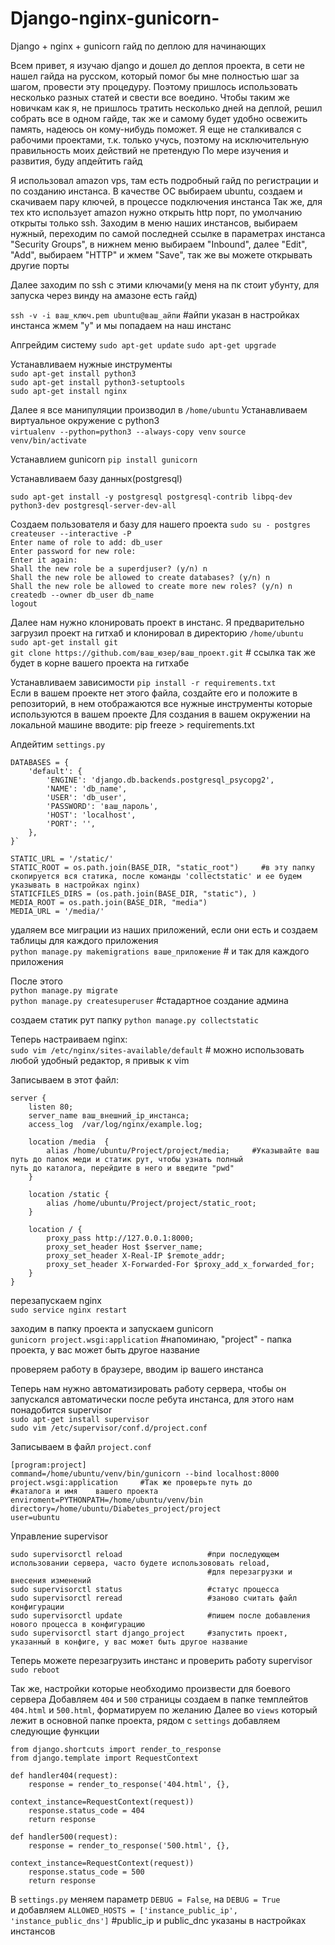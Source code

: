 # Django-nginx-gunicorn-
Django + nginx + gunicorn гайд по деплою для начинающих

Всем привет, я изучаю django и дошел до деплоя проекта, в сети не нашел гайда на русском, который помог бы мне полностью
шаг за шагом, провести эту процедуру. Поэтому пришлось использовать несколько разных статей и свести все воедино.
Чтобы таким же новичкам как я, не пришлось тратить несколько дней на деплой, решил собрать все в одном гайде,
так же и самому будет удобно освежить память, надеюсь он кому-нибудь поможет.
Я еще не сталкивался с рабочими проектами, т.к. только учусь, поэтому на исключительную правильность моих действий не претендую
По мере изучения и развития, буду апдейтить гайд


Я использовал amazon vps, там есть подробный гайд по регистрации и по созданию инстанса.
В качестве ОС выбираем ubuntu, создаем и скачиваем пару ключей, в процессе подключения инстанса
Так же, для тех кто использует amazon нужно открыть http порт, по умолчанию открыты только ssh. Заходим в меню наших инстансов, выбираем нужный, переходим по самой последней ссылке в параметрах инстанса "Security Groups", в нижнем меню выбираем "Inbound", далее "Edit", "Add", выбираем "HTTP" и жмем "Save", так же вы можете открывать другие порты
 
Далее заходим по ssh с этими ключами(у меня на пк стоит убунту, для запуска через винду на амазоне есть гайд)

`ssh -v -i ваш_ключ.pem ubuntu@ваш_айпи`    #айпи указан в настройках инстанса
жмем "y" и мы попадаем на наш инстанс

Апгрейдим систему
`sudo apt-get update`
`sudo apt-get upgrade`

Устанавливаем нужные инструменты  
`sudo apt-get install python3`  
`sudo apt-get install python3-setuptools`  
`sudo apt-get install nginx`  

Далее я все манипуляции производил в `/home/ubuntu`
Устанавливаем виртуальное окружение с python3  
`virtualenv --python=python3 --always-copy venv`
`source venv/bin/activate`

Устанавлием gunicorn
`pip install gunicorn`

Устанавливаем базу данных(postgresql)  

`sudo apt-get install -y postgresql postgresql-contrib libpq-dev python3-dev postgresql-server-dev-all`

Создаем пользователя и базу для нашего проекта
`sudo su - postgres`  
`createuser --interactive -P`  
`Enter name of role to add: db_user`  
`Enter password for new role:`  
`Enter it again:`  
`Shall the new role be a superdjuser? (y/n) n`  
`Shall the new role be allowed to create databases? (y/n) n`  
`Shall the new role be allowed to create more new roles? (y/n) n`  
`createdb --owner db_user db_name`  
`logout`  

Далее нам нужно клонировать проект в инстанс. Я предварительно загрузил проект на гитхаб и клонировал в директорию `/home/ubuntu`  
`sudo apt-get install git`  
`git clone https://github.com/ваш_юзер/ваш_проект.git`  # ссылка так же будет в корне вашего проекта на гитхабе

Устанавливаем зависимости 
`pip install -r requirements.txt`  
Если в вашем проекте нет этого файла, создайте его и положите в репозиторий, в нем отображаются все нужные инструменты которые используются в вашем проекте
Для создания в вашем окружении на локальной машине вводите: pip freeze > requirements.txt

Апдейтим `settings.py`  
```
DATABASES = {
    'default': {
        'ENGINE': 'django.db.backends.postgresql_psycopg2',
        'NAME': 'db_name',
        'USER': 'db_user',
        'PASSWORD': 'ваш_пароль',
        'HOST': 'localhost',
        'PORT': '',
    },
}`
```
```
STATIC_URL = '/static/'  
STATIC_ROOT = os.path.join(BASE_DIR, "static_root")     #в эту папку скопируется вся статика, после команды 'collectstatic' и ее будем указывать в настройках nginx)  	
STATICFILES_DIRS = (os.path.join(BASE_DIR, "static"), )		
MEDIA_ROOT = os.path.join(BASE_DIR, "media")
MEDIA_URL = '/media/'  
```
удаляем все миграции из наших приложений, если они есть и создаем таблицы для каждого приложения  
`python manage.py makemigrations ваше_приложение`  # и так для каждого приложения

После этого  
`python manage.py migrate`  
`python manage.py createsuperuser` #стадартное создание админа  

создаем статик рут папку
`python manage.py collectstatic`

Теперь настраиваем nginx:  
`sudo vim /etc/nginx/sites-available/default`   # можно использовать любой удобный редактор, я привык к vim

Записываем в этот файл:  
```
server {
    listen 80;
    server_name ваш_внешний_ip_инстанса;
    access_log  /var/log/nginx/example.log;
    
    location /media  {
        alias /home/ubuntu/Project/project/media;	  #Указывайте ваш путь до папок меди и статик рут, чтобы узнать полный                                                        путь до каталога, перейдите в него и введите "pwd"
    }
    
    location /static {
        alias /home/ubuntu/Project/project/static_root;
    }
    
    location / {
        proxy_pass http://127.0.0.1:8000;
        proxy_set_header Host $server_name;
        proxy_set_header X-Real-IP $remote_addr;
        proxy_set_header X-Forwarded-For $proxy_add_x_forwarded_for;
    }
}
```
перезапускаем nginx  
`sudo service nginx restart`

заходим в папку проекта и запускаем gunicorn  
`gunicorn project.wsgi:application`   			#напоминаю, "project" - папка проекта, у вас может быть другое название

проверяем работу в браузере, вводим ip вашего инстанса

Теперь нам нужно автоматизировать работу сервера, чтобы он запускался автоматически после ребута инстанса, для этого нам понадобится supervisor  
`sudo apt-get install supervisor`  
`sudo vim /etc/supervisor/conf.d/project.conf`

Записываем в файл `project.conf`  
```
[program:project]
command=/home/ubuntu/venv/bin/gunicorn --bind localhost:8000 project.wsgi:application     #Так же проверьте путь до                                                                                                  #каталога и имя 	вашего проекта
enviroment=PYTHONPATH=/home/ubuntu/venv/bin
directory=/home/ubuntu/Diabetes_project/project
user=ubuntu  
```
Управление supervisor 
```
sudo supervisorctl reload                   #при последующем использовании сервера, часто будете использововать reload,
                                            #для перезагрузки и внесения изменений
sudo supervisorctl status                   #статус процесса
sudo supervisorctl reread                   #заново считать файл конфигурации
sudo supervisorctl update                   #пишем после добавления нового процесса в конфигурацию
sudo supervisorctl start django_project     #запустить проект, указанный в конфиге, у вас может быть другое название
```

Теперь можете перезагрузить инстанс и проверить работу supervisor
`sudo reboot`

Так же, настройки которые необходимо произвести для боевого сервера
Добавляем `404` и `500` страницы
создаем в папке темплейтов `404.html` и `500.html`, форматируем по желанию
Далее во `views` который лежит в основной папке проекта, рядом с `settings` добавляем следующие функции
```
from django.shortcuts import render_to_response
from django.template import RequestContext

def handler404(request):
    response = render_to_response('404.html', {},
                                  context_instance=RequestContext(request))
    response.status_code = 404
    return response

def handler500(request):
    response = render_to_response('500.html', {},
                                  context_instance=RequestContext(request))
    response.status_code = 500
    return response
```  

В `settings.py` меняем параметр `DEBUG = False`, на `DEBUG = True`  
и добавляем `ALLOWED_HOSTS = ['instance_public_ip', 'instance_public_dns']`  #public_ip и public_dnc указаны в настройках инстансов



